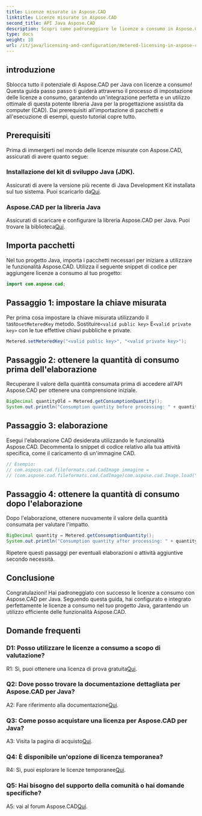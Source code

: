 ```yaml
---
title: Licenze misurate in Aspose.CAD
linktitle: Licenze misurate in Aspose.CAD
second_title: API Java Aspose.CAD
description: Scopri come padroneggiare le licenze a consumo in Aspose.CAD per Java con questa guida completa. Ottimizza l'elaborazione CAD per efficienza ed efficienza dei costi.
type: docs
weight: 10
url: /it/java/licensing-and-configuration/metered-licensing-in-aspose-cad/
---
```

## introduzione

Sblocca tutto il potenziale di Aspose.CAD per Java con licenze a consumo! Questa guida passo passo ti guiderà attraverso il processo di impostazione delle licenze a consumo, garantendo un'integrazione perfetta e un utilizzo ottimale di questa potente libreria Java per la progettazione assistita da computer (CAD). Dai prerequisiti all'importazione di pacchetti e all'esecuzione di esempi, questo tutorial copre tutto.

## Prerequisiti

Prima di immergerti nel mondo delle licenze misurate con Aspose.CAD, assicurati di avere quanto segue:

### Installazione del kit di sviluppo Java (JDK).

 Assicurati di avere la versione più recente di Java Development Kit installata sul tuo sistema. Puoi scaricarlo da[Qui](https://www.oracle.com/java/technologies/javase-downloads.html).

### Aspose.CAD per la libreria Java

 Assicurati di scaricare e configurare la libreria Aspose.CAD per Java. Puoi trovare la biblioteca[Qui](https://releases.aspose.com/cad/java/).

## Importa pacchetti

Nel tuo progetto Java, importa i pacchetti necessari per iniziare a utilizzare le funzionalità Aspose.CAD. Utilizza il seguente snippet di codice per aggiungere licenze a consumo al tuo progetto:

```java
import com.aspose.cad;
```

## Passaggio 1: impostare la chiave misurata

 Per prima cosa impostare la chiave misurata utilizzando il tasto`setMeteredKey` metodo. Sostituire`<valid public key>` E`<valid private key>` con le tue effettive chiavi pubbliche e private.

```java
Metered.setMeteredKey("<valid public key>", "<valid private key>");
```

## Passaggio 2: ottenere la quantità di consumo prima dell'elaborazione

Recuperare il valore della quantità consumata prima di accedere all'API Aspose.CAD per ottenere una comprensione iniziale.

```java
BigDecimal quantityOld = Metered.getConsumptionQuantity();
System.out.println("Consumption quantity before processing: " + quantityOld);
```

## Passaggio 3: elaborazione

Esegui l'elaborazione CAD desiderata utilizzando le funzionalità Aspose.CAD. Decommenta lo snippet di codice relativo alla tua attività specifica, come il caricamento di un'immagine CAD.

```java
// Esempio:
// com.aspose.cad.fileformats.cad.CadImage immagine =
// (com.aspose.cad.fileformats.cad.CadImage)com.aspose.cad.Image.load("BlockRefDgn.dwg");
```

## Passaggio 4: ottenere la quantità di consumo dopo l'elaborazione

Dopo l'elaborazione, ottenere nuovamente il valore della quantità consumata per valutare l'impatto.

```java
BigDecimal quantity = Metered.getConsumptionQuantity();
System.out.println("Consumption quantity after processing: " + quantity);
```

Ripetere questi passaggi per eventuali elaborazioni o attività aggiuntive secondo necessità.

## Conclusione

Congratulazioni! Hai padroneggiato con successo le licenze a consumo con Aspose.CAD per Java. Seguendo questa guida, hai configurato e integrato perfettamente le licenze a consumo nel tuo progetto Java, garantendo un utilizzo efficiente delle funzionalità Aspose.CAD.

## Domande frequenti

### D1: Posso utilizzare le licenze a consumo a scopo di valutazione?

 R1: Sì, puoi ottenere una licenza di prova gratuita[Qui](https://releases.aspose.com/).

### Q2: Dove posso trovare la documentazione dettagliata per Aspose.CAD per Java?

 A2: Fare riferimento alla documentazione[Qui](https://reference.aspose.com/cad/java/).

### Q3: Come posso acquistare una licenza per Aspose.CAD per Java?

 A3: Visita la pagina di acquisto[Qui](https://purchase.aspose.com/buy).

### Q4: È disponibile un'opzione di licenza temporanea?

 R4: Sì, puoi esplorare le licenze temporanee[Qui](https://purchase.aspose.com/temporary-license/).

### Q5: Hai bisogno del supporto della comunità o hai domande specifiche?

 A5: vai al forum Aspose.CAD[Qui](https://forum.aspose.com/c/cad/19).
